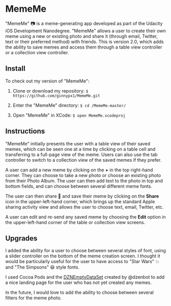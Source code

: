 # MemeMe

"MemeMe" :camera: is a meme-generating app developed as part of the Udacity iOS Development Nanodegree. "MemeMe" allows a user to create their own meme using a new or existing photo and share it (through email, Twitter, text or their preferred method) with friends. This is version 2.0, which adds the ability to save memes and access them through a table view controller or a collection view controller.

## Install

To check out my version of "MemeMe":

1. Clone or download my repository:
` $ https://github.com/ginnypx1/MemeMe.git `

2. Enter the "MemeMe" directory:
` $ cd /MemeMe-master/ `

3. Open "MemeMe" in XCode:
` $ open MemeMe.xcodeproj `

## Instructions

"MemeMe" initially presents the user with a table view of their saved memes, which can be seen one at a time by clicking on a table cell and transferring to a full-page view of the meme. Users can also use the tab controller to switch to a collection view of the saved memes if they prefer.

A user can add a new meme by clicking on the **+** in the top right-hand corner. They can choose to take a new photo or choose an existing photo from their Photo Album. The user can then add text to the photo in top and bottom fields, and can choose between several different meme fonts.

The user can then share :couple: and save their meme by clicking on the **Share** icon in the upper-left-hand corner, which brings up the standard Apple sharing activity view and allows the user to choose text, email, Twitter, etc.

A user can edit and re-send any saved meme by choosing the **Edit** option in the upper-left-hand corner of the table or collection view screens.

## Upgrades

I added the ability for a user to choose between several styles of font, using a slider controller on the bottom of the meme creation screen. I thought it would be particularly useful for the user to have access to "Star Wars" :boom: and "The Simpsons" :laughing: style fonts.

I used Cocoa Pods and the [DZNEmptyDataSet](https://github.com/dzenbot/DZNEmptyDataSet) created by @dzenbot to add a nice landing page for the user who has not yet created any memes.

In the future, I would love to add the ability to choose between several filters for the meme photo.
